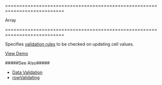 <!--**
/*-------------------------------------------
    Auto-generated file. Do not modify.
-------------------------------------------

**-->
===========================================================================
<!--type-->Array<!--/type-->
===========================================================================

<!--shortDescription-->
Specifies [validation rules](/Documentation/ApiReference/UI_Widgets/dxValidator/Validation_Rules/) to be checked on updating cell values.
<!--/shortDescription-->

<!--fullDescription-->
<a href="https://js.devexpress.com/Demos/WidgetsGallery/Demo/Data_Grid/DataValidation/jQuery/Light/" class="button orange small fix-width-155" target="_blank">View Demo</a>

#####See Also#####
- [Data Validation](/Documentation/Guide/Widgets/DataGrid/Editing/#Data_Validation)
- [rowValidating]({basewidgetpath}/Events/#rowValidating)
<!--/fullDescription-->